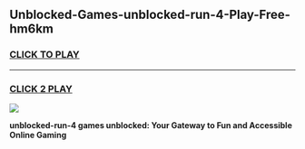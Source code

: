 
## Unblocked-Games-unblocked-run-4-Play-Free-hm6km
<h3>
<a href="https://premium76.site?title=unblocked-run-4&ref=21A">CLICK TO PLAY</a></h3>
<hr>

<h3>
<a href="https://premium76.site?title=unblocked-run-4&ref=21A">CLICK 2 PLAY</a>
  
</h3>

<a href="https://premium76.site?title=unblocked-run-4&ref=21A"><img src="https://clearcache.store/games.png"></a>


**unblocked-run-4 games unblocked: Your Gateway to Fun and Accessible Online Gaming**
